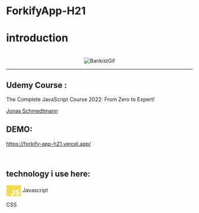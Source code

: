 <h1 style="text-align: "center"; style="font-weight: bold;">ForkifyApp-H21 </h1>

<h1>introduction</h1>

                 


<br>
<div style="text-align: center;">
<img alt="BankistGif" title="BankistGif" src="./github/Animação.gif" >
</div><hr>

## Udemy Course :
<p>The Complete JavaScript Course 2022: From Zero to Expert!<br>
</p>
                                                                    
<p><a href="https://www.udemy.com/course/the-complete-javascript-course/#instructor-1">Jonas Schmedtmann</a> <br>                                        </p>
                                                                    

## DEMO:
https://forkify-app-h21.vercel.app/

<br> <h2>technology i use here:</h2>

<p><span><img align="center" alt="Th-Js" height="30" width="40" src="https://raw.githubusercontent.com/devicons/devicon/master/icons/javascript/javascript-plain.svg"></span> Javascript</p>
<p>CSS</p>


